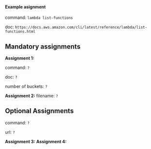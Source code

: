 #### Example asignment

command: `lambda list-functions`

doc: `https://docs.aws.amazon.com/cli/latest/reference/lambda/list-functions.html`

## Mandatory assignments

**Assignment 1:**

command: `?`

doc: `?`

number of buckets: `?`

**Assignment 2:**
filename: `?`

## Optional Assignments

command: `?`

url: `?`

**Assignment 3:**
**Assignment 4:**
